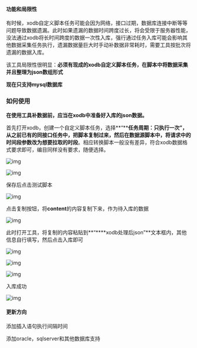 

#### 功能和局限性

有时候，xodb自定义脚本任务可能会因为网络，接口过期，数据库连接中断等等问题导致数据遗漏。此时如果遗漏的数据时间跨度过长，将会受限于服务器性能，没法通过xodb将长时间跨度的数据一次性入库，强行通过任务入库可能会影响其他数据采集任务执行，遗漏数据量巨大时手动补数据非常耗时，需要工具按批次将遗漏的数据入库。

该工具局限性很明显：**必须有现成的xodb自定义脚本任务，在脚本中将数据采集并且整理为json数组形式**

**现在只支持mysql数据库**

### 如何使用

**在使用工具补数据前，应当在xodb中准备好入库的json数据。**

首先打开xodb，创建一个自定义脚本任务，选择**“****任务周期：只执行一次”**，从之前已有的同接口任务中，**把脚本复制过来**，然后在数据源脚本中，将**请求中的时间段参数改为想要拉取的时段**。相应转换脚本一般没有差异，符合xodb数据格式要求即可，编目同样没有要求，随便选择。

![img](https://docimg3.docs.qq.com/image/aZ17iWV5s9QaQSNsUyG0Gw.png?w=1280&h=620.990099009901)

![img](https://docimg9.docs.qq.com/image/A686LHWsSetx2fgu0bwx-w.png?w=1280&h=622.2872062663185)



保存后点击测试脚本

![img](https://docimg9.docs.qq.com/image/vEqM9Ch7HjvUN6WBZJuZCw.png?w=1280&h=377.16390423572744)



点击复制按钮，将**content**的内容复制下来，作为待入库的数据

![img](https://docimg4.docs.qq.com/image/7Q8rqki_8STtK2muUnPhsQ.png?w=849&h=688)



此时打开工具，将复制的内容粘贴到**“****xodb处理后json”**文本框内，其他信息自行填写，然后点击入库即可

![img](https://docimg2.docs.qq.com/image/OVm2JlgF-QgEis1bOuMoog.png?w=928&h=642)

![img](https://docimg2.docs.qq.com/image/hpUMoH7LV4ldijKUIssYSQ.png?w=928&h=642)

![img](https://docimg4.docs.qq.com/image/4cQIjX_d_O1cfLG6c1Kg3A.png?w=928&h=642)



入库成功

![img](https://docimg7.docs.qq.com/image/12rUwTcvYaNPpDaiO4hpOw.png?w=765&h=392)

#### **更新方向**

添加插入语句执行间隔时间

添加oracle，sqlserver和其他数据库支持

